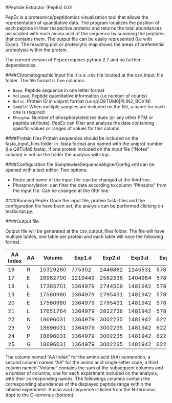#Peptide Extractor (PepEx) 0.01

PepEx is a proteomics/peptidomics visualization tool that allows the
representation of quantitative data. The program localizes the position of
each peptide in their respective proteins and returns the total abundances
associated with each amino acid of the sequence by summing the peptides that
contains them. The output file can be easily represented (i.e with Excel).
The resulting plot or proteolytic map shows the areas of preferential
proteolysis within the protein.

The current version of Pepex requires python 2.7 and no further dependencies.

####Chromatographic Input file
It is a .csv file located at the csv_input_file folder.
The file format is five columns:
 * `Name`:    Peptide sequence in one letter format
 * `Volumen`: Peptide quantitative information (i.e number of counts)
 * `Notes`:   Protein ID in uniprot format (i.e sp|Q9TUM6|PLIN2_BOVIN)
 * `Sample`:  When multiple samples are included on the file, a name for each
    one is required
 * `Phospho`: Number of phosphorylated residues (or any other PTM or peptide
    attribute). PepEx can filter and analyze the data containing specific
    values or ranges of values  for this column.

####Protein files
Protein sequences should be included on the fasta_input_files folder in .fasta
format and named with the uniprot number (i.e Q9TUM6.fasta). If one protein
included on the input file (“Notes” column) is not on the folder the
analysis will stop.

####Configuration file
SamplewiseSequenceAlignerConfig.xml can be opened with a text editor. Two options:
 * Route and name of the input file: can be changed at the third line.
 * Phosphorylation: can filter the data according to column “Phospho” from the
   input file. Can be changed at the fifth line.

####Running PepEx
Once the input file, protein fasta files and the configuration file have been
set, the analysis can be performed clicking on testScript.py.

####Output file

Output file will be generated at the csv_output_files folder. The file will
have multiple tables, one table per protein and each table will have the
following format.


| AA Index | AA | Volume   | Exp1.d  | Exp2.d  | Exp3.d  | Exp4.d  | Exp5.d  |
|----------|----|----------|---------|---------|---------|---------|---------|
| 16       | R  | 15329260 | 775302  | 2446862 | 1145531 | 5781107 | 574183  |
| 17       | E  | 16982790 | 1219449 | 2582336 | 1404984 | 5781107 | 627134  |
| 18       | L  | 17385701 | 1364979 | 2744509 | 1481942 | 5781107 | 627134  |
| 19       | E  | 17560980 | 1364979 | 2795431 | 1481942 | 5781107 | 627134  |
| 20       | E  | 17560980 | 1364979 | 2795431 | 1481942 | 5781107 | 627134  |
| 21       | L  | 17651764 | 1364979 | 2822736 | 1481942 | 5781107 | 627134  |
| 22       | N  | 18696031 | 1364979 | 3002235 | 1481942 | 6229211 | 627134  |
| 23       | V  | 18696031 | 1364979 | 3002235 | 1481942 | 6229211 | 627134  |
| 24       | P  | 18696031 | 1364979 | 3002235 | 1481942 | 6229211 | 627134  |
| 25       | G  | 18696031 | 1364979 | 3002235 | 1481942 | 6229211 | 627134  |


The column named “AA Index” for the amino acid (AA) numeration, a second column
named “AA” for the amino acid single-letter code, a third column named “Volume”
contains the sum of the subsequent columns and a number of columns, one for
each experiment included on the analysis, with their corresponding names. The
followings columns contain the corresponding abundances of the displayed
peptide range within the labeled experiment. Amino acid sequence is listed
from the N-terminus (top) to the C-terminus (bottom).
